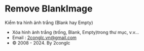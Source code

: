 # Remove BlankImage
 Kiểm tra hình ảnh trắng (Blank hay Empty)
 * Xóa hình ảnh trắng (trống, Blank, Empty)trong thư mục, v.v...
 * Email : 2conglc.vn@gmail.com
 * © 2008 - 2024. By 2conglc
